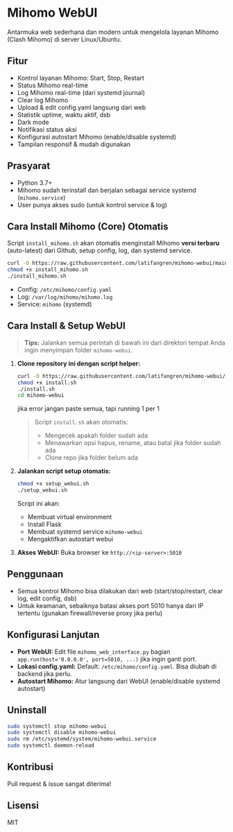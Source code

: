 # Mihomo WebUI

Antarmuka web sederhana dan modern untuk mengelola layanan Mihomo (Clash Mihomo) di server Linux/Ubuntu.

## Fitur
- Kontrol layanan Mihomo: Start, Stop, Restart
- Status Mihomo real-time
- Log Mihomo real-time (dari systemd journal)
- Clear log Mihomo
- Upload & edit config.yaml langsung dari web
- Statistik uptime, waktu aktif, dsb
- Dark mode
- Notifikasi status aksi
- Konfigurasi autostart Mihomo (enable/disable systemd)
- Tampilan responsif & mudah digunakan

## Prasyarat
- Python 3.7+
- Mihomo sudah terinstall dan berjalan sebagai service systemd (`mihomo.service`)
- User punya akses sudo (untuk kontrol service & log)

## Cara Install Mihomo (Core) Otomatis
Script `install_mihomo.sh` akan otomatis menginstall Mihomo **versi terbaru** (auto-latest) dari Github, setup config, log, dan systemd service.

```bash
curl -O https://raw.githubusercontent.com/latifangren/mihomo-webui/main/install_mihomo.sh
chmod +x install_mihomo.sh
./install_mihomo.sh
```

- Config: `/etc/mihomo/config.yaml`
- Log: `/var/log/mihomo/mihomo.log`
- Service: `mihomo` (systemd)

## Cara Install & Setup WebUI
> **Tips:** Jalankan semua perintah di bawah ini dari direktori tempat Anda ingin menyimpan folder `mihomo-webui`.

1. **Clone repository ini dengan script helper:**
   ```bash
   curl -O https://raw.githubusercontent.com/latifangren/mihomo-webui/main/install.sh
   chmod +x install.sh
   ./install.sh
   cd mihomo-webui
   ```
   jika error jangan paste semua, tapi running 1 per 1
   > Script `install.sh` akan otomatis:
   > - Mengecek apakah folder sudah ada
   > - Menawarkan opsi hapus, rename, atau batal jika folder sudah ada
   > - Clone repo jika folder belum ada

2. **Jalankan script setup otomatis:**
   ```bash
   chmod +x setup_webui.sh
   ./setup_webui.sh
   ```
   Script ini akan:
   - Membuat virtual environment
   - Install Flask
   - Membuat systemd service `mihomo-webui`
   - Mengaktifkan autostart webui

3. **Akses WebUI:**
   Buka browser ke `http://<ip-server>:5010`

## Penggunaan
- Semua kontrol Mihomo bisa dilakukan dari web (start/stop/restart, clear log, edit config, dsb)
- Untuk keamanan, sebaiknya batasi akses port 5010 hanya dari IP tertentu (gunakan firewall/reverse proxy jika perlu)

## Konfigurasi Lanjutan
- **Port WebUI:**
  Edit file `mihomo_web_interface.py` bagian `app.run(host='0.0.0.0', port=5010, ...)` jika ingin ganti port.
- **Lokasi config.yaml:**
  Default: `/etc/mihomo/config.yaml`. Bisa diubah di backend jika perlu.
- **Autostart Mihomo:**
  Atur langsung dari WebUI (enable/disable systemd autostart)

## Uninstall
```bash
sudo systemctl stop mihomo-webui
sudo systemctl disable mihomo-webui
sudo rm /etc/systemd/system/mihomo-webui.service
sudo systemctl daemon-reload
```

## Kontribusi
Pull request & issue sangat diterima!

## Lisensi
MIT 